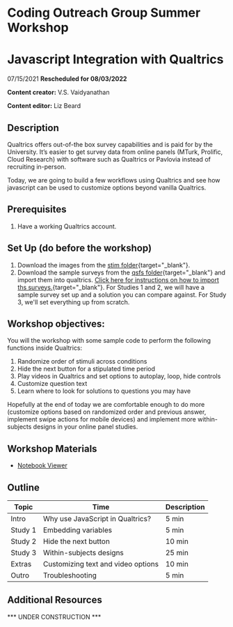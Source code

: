 # Coding Outreach Group Summer Workshop
# Javascript Integration with Qualtrics
07/15/2021 **Rescheduled for 08/03/2022**

__**Content creator:**__ V.S. Vaidyanathan

__**Content editor:**__ Liz Beard

## Description
Qualtrics offers out-of-the box survey capabilities and is paid for by the University. It’s easier to get survey data from online panels (MTurk, Prolific, Cloud Research) with software such as Qualtrics or Pavlovia instead of recruiting in-person.

Today, we are going to build a few workflows using Qualtrics and see how javascript can be used to customize options beyond vanilla Qualtrics.

## Prerequisites
1. Have a working Qualtrics account.

## Set Up (do before the workshop)
1. Download the images from the [stim folder](){target="_blank"}.
2. Download the sample surveys from the [qsfs folder](){target="_blank"} and import them into qualtrics. [Click here for instructions on how to import ths surveys.](https://www.qualtrics.com/support/survey-platform/survey-module/survey-tools/import-and-export-surveys/#ImportingASurvey){target="_blank"}. For Studies 1 and 2, we will have a sample survey set up and a solution you can compare against. For Study 3, we'll set everything up from scratch.
    
## Workshop objectives:
You will the workshop with some sample code to perform the following functions inside Qualtrics:

1.	Randomize order of stimuli across conditions
2.	Hide the next button for a stipulated time period
3.	Play videos in Qualtrics and set options to autoplay, loop, hide controls
4.	Customize question text 
5.	Learn where to look for solutions to questions you may have

Hopefully at the end of today we are comfortable enough to do more (customize options based on randomized order and previous answer, implement swipe actions for mobile devices) and implement more within-subjects designs in your online panel studies.

## Workshop Materials
- [Notebook Viewer](https://tu-coding-outreach-group.github.io/cog_summer_workshops_2021/javascript-qualtrics/index.html)

## Outline
| Topic | Time | Description |
| --- | --- | --- |
| Intro | Why use JavaScript in Qualtrics? | 5 min |
| Study 1 | Embedding variables | 5 min |
| Study 2 | Hide the next button | 10 min |
| Study 3 | Within-subjects designs | 25 min |
| Extras | Customizing text and video options | 10 min |
| Outro | Troubleshooting | 5 min |

## Additional Resources
*** UNDER CONSTRUCTION ***

